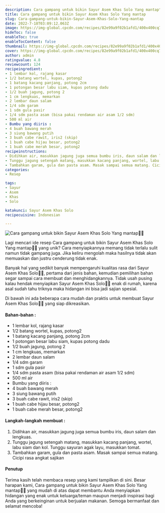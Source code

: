 ```yaml
---
description: Cara gampang untuk bikin Sayur Asem Khas Solo Yang mantap"
title: Cara gampang untuk bikin Sayur Asem Khas Solo Yang mantap
slug: Cara-gampang-untuk-bikin-Sayur-Asem-Khas-Solo-Yang-mantap
date: 2022-7-18T03:09:12.063Z
image: https://img-global.cpcdn.com/recipes/82e99a9f02b1afd1/400x400cq70/photo.jpg
hideToc: false
enableToc: true
enableTocContent: false
thumbnail: https://img-global.cpcdn.com/recipes/82e99a9f02b1afd1/400x400cq70/photo.jpg
cover: https://img-global.cpcdn.com/recipes/82e99a9f02b1afd1/400x400cq70/photo.jpg
author: admin
ratingvalue: 4.8
reviewcount: 124
recipeingredient:
- 1 lembar kol, rajang kasar
- 1/2 batang wortel, kupas, potong2
- 1 batang kacang panjang, potong 2cm
- 1 potongan besar labu siam, kupas potong dadu
- 1/2 buah jagung, potong 2
- 1 cm lengkuas, memarkan
- 2 lembar daun salam
- 1/4 sdm garam
- 1 sdm gula pasir
- 1/4 sdm pasta asam (bisa pakai rendaman air asam 1/2 sdm)
- 500 ml air
- Bumbu yang diiris :
- 4 buah bawang merah
- 3 siung bawang putih
- 3 buah cabe rawit, iris2 (skip)
- 1 buah cabe hijau besar, potong2
- 1 buah cabe merah besar, potong2
recipeinstructions:
- Didihkan air, masukkan jagung juga semua bumbu iris, daun salam dan lengkuas.
- Tunggu jagung setengah matang, masukkan kacang panjang, wortel, labu siam dan kol. Tunggu sayuran agak layu, masukkan tomat.
- Tambahkan garam, gula dan pasta asam. Masak sampai semua matang. Cicipi rasa angkat sajikan
categories:
- Resep

tags:
- Sayur
- Asem
- Khas
- Solo

katakunci: Sayur Asem Khas Solo
recipecuisine: Indonesian

---
```


![Cara gampang untuk bikin Sayur Asem Khas Solo Yang mantap👩‍🍳](https://img-global.cpcdn.com/recipes/82e99a9f02b1afd1/400x400cq70/photo.jpg)

Lagi mencari ide resep Cara gampang untuk bikin Sayur Asem Khas Solo Yang mantap👩‍🍳 yang unik? Cara menyiapkannya memang tidak terlalu sulit namun tidak gampang juga. Jika keliru mengolah maka hasilnya tidak akan memuaskan dan justru cenderung tidak enak.

Banyak hal yang sedikit banyak mempengaruhi kualitas rasa dari Sayur Asem Khas Solo👩‍🍳, pertama dari jenis bahan, kemudian pemilihan bahan segar sampai cara membuat dan menghidangkannya. Tidak usah pusing kalau hendak menyiapkan Sayur Asem Khas Solo👩‍🍳 enak di rumah, karena asal sudah tahu triknya maka hidangan ini bisa jadi sajian spesial.

Di bawah ini ada beberapa cara mudah dan praktis untuk membuat Sayur Asem Khas Solo👩‍🍳 yang siap dikreasikan.

<!--inarticleads1-->

#### Bahan-bahan :

- 1 lembar kol, rajang kasar
- 1/2 batang wortel, kupas, potong2
- 1 batang kacang panjang, potong 2cm
- 1 potongan besar labu siam, kupas potong dadu
- 1/2 buah jagung, potong 2
- 1 cm lengkuas, memarkan
- 2 lembar daun salam
- 1/4 sdm garam
- 1 sdm gula pasir
- 1/4 sdm pasta asam (bisa pakai rendaman air asam 1/2 sdm)
- 500 ml air
- Bumbu yang diiris :
- 4 buah bawang merah
- 3 siung bawang putih
- 3 buah cabe rawit, iris2 (skip)
- 1 buah cabe hijau besar, potong2
- 1 buah cabe merah besar, potong2

<!--inarticleads2-->

#### Langkah-langkah membuat :

1. Didihkan air, masukkan jagung juga semua bumbu iris, daun salam dan lengkuas.
1. Tunggu jagung setengah matang, masukkan kacang panjang, wortel, labu siam dan kol. Tunggu sayuran agak layu, masukkan tomat.
1. Tambahkan garam, gula dan pasta asam. Masak sampai semua matang. Cicipi rasa angkat sajikan

#### Penutup

Terima kasih telah membaca resep yang kami tampilkan di sini. Besar harapan kami, Cara gampang untuk bikin Sayur Asem Khas Solo Yang mantap👩‍🍳 yang mudah di atas dapat membantu Anda menyiapkan hidangan yang enak untuk keluarga/teman maupun menjadi inspirasi bagi Anda yang berkeinginan untuk berjualan makanan. Semoga bermanfaat dan selamat mencoba!